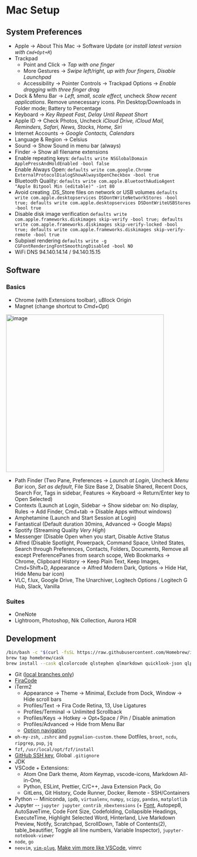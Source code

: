# Mac Setup

## System Preferences
- Apple &#8594; About This Mac &#8594; Software Update (*or install latest version with `Cmd+Opt+R`*)
- Trackpad
	- Point and Click &#8594;  _Tap with one finger_
	- More Gestures &#8594; _Swipe left/right, up with four fingers_, _Disable Launchpad_
	- Accessibility &#8594; Pointer Controls &#8594; Trackpad Options &#8594; _Enable dragging_ with _three finger drag_
- Dock & Menu Bar &#8594; _Left, small, scale effect,_ uncheck _Show recent applications_. Remove unnecessary icons. Pin Desktop/Downloads in Folder mode; Battery to Percentage
- Keyboard &#8594; _Key Repeat Fast, Delay Until Repeat Short_
- Apple ID &#8594; Check Photos, Uncheck _iCloud Drive, iCloud Mail, Reminders, Safari, News, Stocks, Home, Siri_
- Internet Accounts &#8594; _Google Contacts, Calendars_
- Language & Region &#8594; Celsius
- Sound &#8594; Show Sound in menu bar (always)
- Finder &#8594; Show all filename extensions
- Enable repeating keys: `defaults write NSGlobalDomain ApplePressAndHoldEnabled -bool false`
- Enable Always Open: `defaults write com.google.Chrome ExternalProtocolDialogShowAlwaysOpenCheckbox -bool true`
- Bluetooth Quality: `defaults write com.apple.BluetoothAudioAgent "Apple Bitpool Min (editable)" -int 80`
- Avoid creating .DS_Store files on network or USB volumes
`defaults write com.apple.desktopservices DSDontWriteNetworkStores -bool true; defaults write com.apple.desktopservices DSDontWriteUSBStores -bool true`
- Disable disk image verification
`defaults write com.apple.frameworks.diskimages skip-verify -bool true; defaults write com.apple.frameworks.diskimages skip-verify-locked -bool true; defaults write com.apple.frameworks.diskimages skip-verify-remote -bool true`
- Subpixel rendering `defaults write -g CGFontRenderingFontSmoothingDisabled -bool NO`
- WiFi DNS 94.140.14.14 / 94.140.15.15
## Software
### Basics
- Chrome (with Extensions toolbar), uBlock Origin
- Magnet (change shortcut to _Cmd+Opt_)
<img width="430" alt="image" src="https://user-images.githubusercontent.com/1424283/158891885-883981a1-eecc-478a-8e5c-603a9e67cbd4.png">

- Path Finder (Two Pane, Preferences &#8594; _Launch at Login_, Uncheck _Menu Bar_ icon, _Set as default_, File Size Base 2, Disable Shared, Recent Docs, Search For, Tags in sidebar, Features &#8594; Keyboard &#8594; Return/Enter key to Open Selected)
- Contexts (Launch at Login, Sidebar &#8594; Show sidebar on: No display, Rules &#8594; Add Finder, Cmd+tab &#8594; Disable Apps without windows)
- Amphetamine (Launch and Start Session at Login)
- Fantastical (Default duration 30mins, Advanced &#8594; Google Maps)
- Spotify (Streaming Quality _Very High_)
- Messenger (Disable Open when you start, Disable Active Status
- Alfred (Disable Spotlight, Powerpack, Command Space, United States, Search through Preferences, Contacts, Folders, Documents, Remove all except PreferencePanes from search scope, Web Bookmarks &#8594; Chrome, Clipboard History &#8594; Keep Plain Text, Keep Images, Cmd+Shift+D, Appearance &#8594; Alfred Modern Dark, Options &#8594; Hide Hat, Hide Menu bar icon)
- VLC, f.lux, Google Drive, The Unarchiver, Logitech Options / Logitech G Hub, Slack, Vanilla
### Suites
- OneNote
- Lightroom, Photoshop, Nik Collection, Aurora HDR
## Development
```sh
/bin/bash -c "$(curl -fsSL https://raw.githubusercontent.com/Homebrew/install/master/install.sh)"
brew tap homebrew/cask
brew install --cask qlcolorcode qlstephen qlmarkdown quicklook-json qlprettypatch quicklook-csv betterzip webpquicklook suspicious-package
```
- Git ([local branches only](https://cmetcalfe.ca/blog/git-checkout-autocomplete-local-branches-only.html))
- [FiraCode](https://github.com/ryanoasis/nerd-fonts/tree/master/patched-fonts/FiraCode/Retina/complete)
- iTerm2
	- Appearance &#8594; Theme &#8594; Minimal, Exclude from Dock, Window &#8594; Hide scroll bars
	- Profiles/Text &#8594; Fira Code Retina, 13, Use Ligatures
	- Profiles/Terminal &#8594; Unlimited Scrollback
	- Profiles/Keys &#8594; Hotkey &#8594; Opt+Space / Pin / Disable animation
	- Profiles/Advanced &#8594; Hide from Menu Bar
	- [Option navigation](https://coderwall.com/p/h6yfda/use-and-to-jump-forwards-backwards-words-in-iterm-2-on-os-x)
- `oh-my-zsh`, `.zshrc` and `pygmalion-custom.theme` Dotfiles, `broot`, `ncdu`, `ripgrep`, `pup`, `jq`
- `fzf`, `/usr/local/opt/fzf/install`
- [GitHub SSH key](https://sourabhbajaj.com/mac-setup/Git/), Global `.gitignore`
- JDK
- VSCode + Extensions:
	- Atom One Dark theme, Atom Keymap, vscode-icons, Markdown All-in-One,
	- Python, ESLint, Prettier, C/C++, Java Extension Pack, Go
	- GitLens, Git History, Code Runner, Docker, Remote - SSH/Containers
- Python -- Miniconda, `ipdb`, `virtualenv`, `numpy`, `scipy`, `pandas`, `matplotlib`
- Jupyter -- `jupyter jupyter_contrib_nbextensions` (+ [Font](http://www.abarbon.com/posts/firacode-font-on-jupyter), Autopep8, AutoSaveTime, Code Font Size, Codefolding, Collapsible Headings, ExecuteTime, Highlight Selected Word, Hinterland, Live Markdown Preview, Notify, Scratchpad, ScrollDown, Table of Contents(2), table_beautifier, Toggle all line numbers, Variable Inspector), `jupyter-notebook-viewer`
- `node`, `go`
- `neovim`, [`vim-plug`](https://github.com/junegunn/vim-plug), [Make vim more like VSCode](https://www.youtube.com/watch?v=gnupOrSEikQ), vimrc
